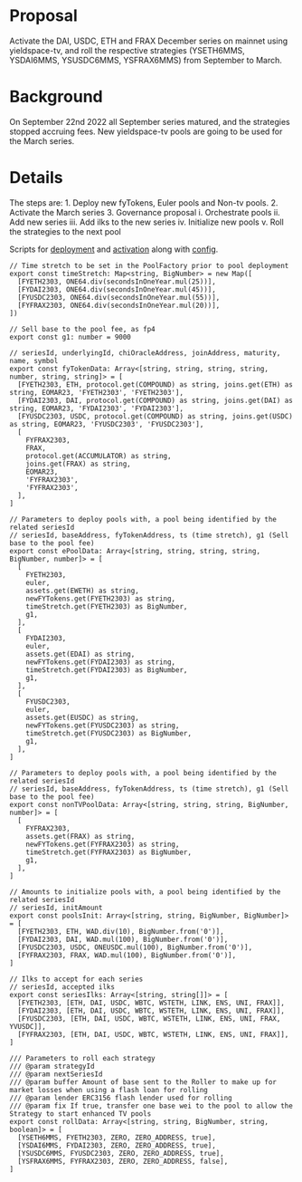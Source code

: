 # Proposal
Activate the DAI, USDC, ETH and FRAX December series on mainnet using yieldspace-tv, and roll the respective strategies (YSETH6MMS, YSDAI6MMS, YSUSDC6MMS, YSFRAX6MMS) from September to March.

# Background 
On September 22nd 2022 all September series matured, and the strategies stopped accruing fees. New yieldspace-tv pools are going to be used for the March series.

# Details
The steps are: 
    1. Deploy new fyTokens, Euler pools and Non-tv pools.
    2. Activate the March series
    3. Governance proposal
          i. Orchestrate pools
         ii. Add new series
        iii. Add ilks to the new series
         iv. Initialize new pools
          v. Roll the strategies to the next pool

Scripts for [deployment](https://github.com/yieldprotocol/environments-v2/blob/main/scripts/governance/add/addSeries/addMarSeries/deployMarSeries.mainnet.sh) and [activation](https://github.com/yieldprotocol/environments-v2/blob/main/scripts/governance/add/addSeries/addMarSeries/activateMarSeries.mainnet.sh) along with [config](https://github.com/yieldprotocol/environments-v2/blob/main/scripts/governance/add/addSeries/addMarSeries/addMarSeries.mainnet.config.ts).

```
// Time stretch to be set in the PoolFactory prior to pool deployment
export const timeStretch: Map<string, BigNumber> = new Map([
  [FYETH2303, ONE64.div(secondsInOneYear.mul(25))],
  [FYDAI2303, ONE64.div(secondsInOneYear.mul(45))],
  [FYUSDC2303, ONE64.div(secondsInOneYear.mul(55))],
  [FYFRAX2303, ONE64.div(secondsInOneYear.mul(20))],
])

// Sell base to the pool fee, as fp4
export const g1: number = 9000

// seriesId, underlyingId, chiOracleAddress, joinAddress, maturity, name, symbol
export const fyTokenData: Array<[string, string, string, string, number, string, string]> = [
  [FYETH2303, ETH, protocol.get(COMPOUND) as string, joins.get(ETH) as string, EOMAR23, 'FYETH2303', 'FYETH2303'],
  [FYDAI2303, DAI, protocol.get(COMPOUND) as string, joins.get(DAI) as string, EOMAR23, 'FYDAI2303', 'FYDAI2303'],
  [FYUSDC2303, USDC, protocol.get(COMPOUND) as string, joins.get(USDC) as string, EOMAR23, 'FYUSDC2303', 'FYUSDC2303'],
  [
    FYFRAX2303,
    FRAX,
    protocol.get(ACCUMULATOR) as string,
    joins.get(FRAX) as string,
    EOMAR23,
    'FYFRAX2303',
    'FYFRAX2303',
  ],
]

// Parameters to deploy pools with, a pool being identified by the related seriesId
// seriesId, baseAddress, fyTokenAddress, ts (time stretch), g1 (Sell base to the pool fee)
export const ePoolData: Array<[string, string, string, string, BigNumber, number]> = [
  [
    FYETH2303,
    euler,
    assets.get(EWETH) as string,
    newFYTokens.get(FYETH2303) as string,
    timeStretch.get(FYETH2303) as BigNumber,
    g1,
  ],
  [
    FYDAI2303,
    euler,
    assets.get(EDAI) as string,
    newFYTokens.get(FYDAI2303) as string,
    timeStretch.get(FYDAI2303) as BigNumber,
    g1,
  ],
  [
    FYUSDC2303,
    euler,
    assets.get(EUSDC) as string,
    newFYTokens.get(FYUSDC2303) as string,
    timeStretch.get(FYUSDC2303) as BigNumber,
    g1,
  ],
]

// Parameters to deploy pools with, a pool being identified by the related seriesId
// seriesId, baseAddress, fyTokenAddress, ts (time stretch), g1 (Sell base to the pool fee)
export const nonTVPoolData: Array<[string, string, string, BigNumber, number]> = [
  [
    FYFRAX2303,
    assets.get(FRAX) as string,
    newFYTokens.get(FYFRAX2303) as string,
    timeStretch.get(FYFRAX2303) as BigNumber,
    g1,
  ],
]

// Amounts to initialize pools with, a pool being identified by the related seriesId
// seriesId, initAmount
export const poolsInit: Array<[string, string, BigNumber, BigNumber]> = [
  [FYETH2303, ETH, WAD.div(10), BigNumber.from('0')],
  [FYDAI2303, DAI, WAD.mul(100), BigNumber.from('0')],
  [FYUSDC2303, USDC, ONEUSDC.mul(100), BigNumber.from('0')],
  [FYFRAX2303, FRAX, WAD.mul(100), BigNumber.from('0')],
]

// Ilks to accept for each series
// seriesId, accepted ilks
export const seriesIlks: Array<[string, string[]]> = [
  [FYETH2303, [ETH, DAI, USDC, WBTC, WSTETH, LINK, ENS, UNI, FRAX]],
  [FYDAI2303, [ETH, DAI, USDC, WBTC, WSTETH, LINK, ENS, UNI, FRAX]],
  [FYUSDC2303, [ETH, DAI, USDC, WBTC, WSTETH, LINK, ENS, UNI, FRAX, YVUSDC]],
  [FYFRAX2303, [ETH, DAI, USDC, WBTC, WSTETH, LINK, ENS, UNI, FRAX]],
]

/// Parameters to roll each strategy
/// @param strategyId
/// @param nextSeriesId
/// @param buffer Amount of base sent to the Roller to make up for market losses when using a flash loan for rolling
/// @param lender ERC3156 flash lender used for rolling
/// @param fix If true, transfer one base wei to the pool to allow the Strategy to start enhanced TV pools
export const rollData: Array<[string, string, BigNumber, string, boolean]> = [
  [YSETH6MMS, FYETH2303, ZERO, ZERO_ADDRESS, true],
  [YSDAI6MMS, FYDAI2303, ZERO, ZERO_ADDRESS, true],
  [YSUSDC6MMS, FYUSDC2303, ZERO, ZERO_ADDRESS, true],
  [YSFRAX6MMS, FYFRAX2303, ZERO, ZERO_ADDRESS, false],
]
```